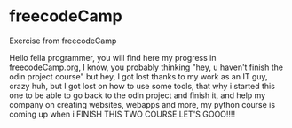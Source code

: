 # freecodeCamp
Exercise from freecodeCamp


Hello fella programmer, you will find here my progress in freecodeCamp.org, 
I know, you probably thinking "hey, u haven't finish the odin project course"
but hey, I got lost thanks to my work as an IT guy, crazy huh, 
but I got lost on how to use some tools, that why i started this one to be able 
to go back to the odin project and finish it, and help my company on creating websites, webapps and more, 
my python course is coming up when i FINISH THIS TWO COURSE LET'S GOOO!!!!
